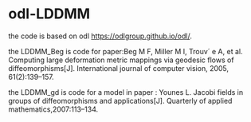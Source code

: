 # odl-LDDMM
the code is based on odl <https://odlgroup.github.io/odl/>.

the LDDMM_Beg is code for paper:Beg M F, Miller M I, Trouv´ e A, et al. Computing large deformation metric mappings via geodesic flows of diffeomorphisms[J]. International journal of computer vision, 2005, 61(2):139–157.

the LDDMM_gd is code for a model in paper : Younes L. Jacobi fields in groups of diffeomorphisms and applications[J]. Quarterly of applied mathematics,2007:113–134.
